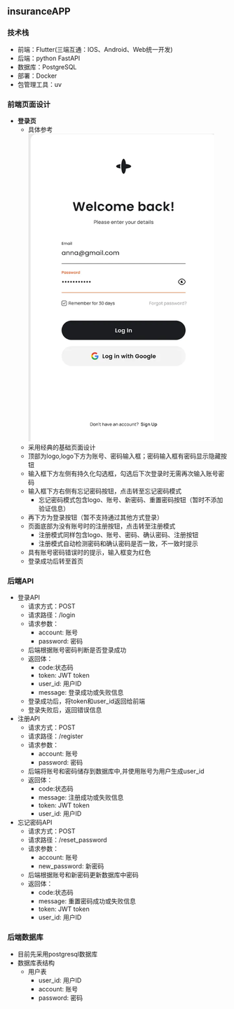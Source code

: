 ## insuranceAPP
### 技术栈
- 前端：Flutter(三端互通：IOS、Android、Web统一开发)
- 后端：python FastAPI
- 数据库：PostgreSQL
- 部署：Docker
- 包管理工具：uv
### 前端页面设计
- **登录页**
    - 具体参考![登录页设计](./Design/login_page.png)
    - 采用经典的基础页面设计
    - 顶部为logo,logo下方为账号、密码输入框；密码输入框有密码显示隐藏按钮
    - 输入框下方左侧有持久化勾选框，勾选后下次登录时无需再次输入账号密码
    - 输入框下方右侧有忘记密码按钮，点击转至忘记密码模式
        - 忘记密码模式包含logo、账号、新密码、重置密码按钮（暂时不添加验证信息）
    - 再下方为登录按钮（暂不支持通过其他方式登录）
    - 页面底部为没有账号时的注册按钮，点击转至注册模式
        - 注册模式同样包含logo、账号、密码、确认密码、注册按钮
        - 注册模式自动检测密码和确认密码是否一致，不一致时提示
    - 具有账号密码错误时的提示，输入框变为红色
    - 登录成功后转至首页
### 后端API
- 登录API
    - 请求方式：POST
    - 请求路径：/login
    - 请求参数：
        - account: 账号
        - password: 密码
    - 后端根据账号密码判断是否登录成功
    - 返回体：
        - code:状态码
        - token: JWT token
        - user_id: 用户ID
        - message: 登录成功或失败信息
    - 登录成功后，将token和user_id返回给前端
    - 登录失败后，返回错误信息
- 注册API
    - 请求方式：POST
    - 请求路径：/register
    - 请求参数：
        - account: 账号
        - password: 密码
    - 后端将账号和密码储存到数据库中,并使用账号为用户生成user_id
    - 返回体：
        - code:状态码
        - message: 注册成功或失败信息
        - token: JWT token
        - user_id: 用户ID
- 忘记密码API
    - 请求方式：POST
    - 请求路径：/reset_password
    - 请求参数：
        - account: 账号
        - new_password: 新密码
    - 后端根据账号和新密码更新数据库中密码
    - 返回体：
        - code:状态码
        - message: 重置密码成功或失败信息
        - token: JWT token
        - user_id: 用户ID
### 后端数据库
- 目前先采用postgresql数据库
- 数据库表结构
    - 用户表
        - user_id: 用户ID
        - account: 账号
        - password: 密码